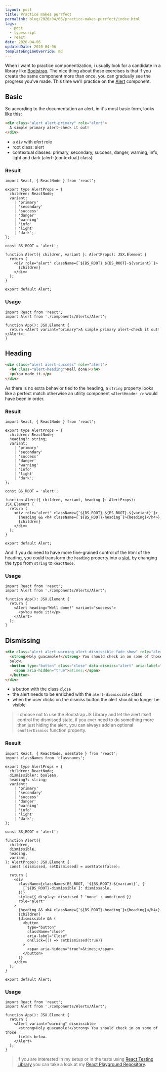 ```yaml
---
layout: post
title: Practice makes purrfect
permalink: blog/2020/04/06/practice-makes-purrfect/index.html
tags:
  - post
  - typescript
  - react
date: 2020-04-06
updatedDate: 2020-04-06
templateEngineOverride: md
---
```


When i want to practice componentization, i usually look for a candidate in a library like [Bootstrap](https://getbootstrap.com/). The nice thing about these exercises is that if you create the same component more than once, you can gradually see the progress you've made. This time we'll practice on the [Alert](https://getbootstrap.com/docs/4.4/components/alerts/) component.

## Basic

So according to the documentation an alert, in it's most basic form, looks like this:

```html
<div class="alert alert-primary" role="alert">
  A simple primary alert—check it out!
</div>
```

- a `div` with _alert_ role
- root class: alert
- contextual classes: primary, secondary, success, danger, warning, info, light and dark (alert-{contextual} class)

### Result

```tsx
import React, { ReactNode } from 'react';

export type AlertProps = {
  children: ReactNode;
  variant:
    | 'primary'
    | 'secondary'
    | 'success'
    | 'danger'
    | 'warning'
    | 'info'
    | 'light'
    | 'dark';
};

const BS_ROOT = 'alert';

function Alert({ children, variant }: AlertProps): JSX.Element {
  return (
    <div role="alert" className={`${BS_ROOT} ${BS_ROOT}-${variant}`}>
      {children}
    </div>
  );
}

export default Alert;
```

### Usage

```tsx
import React from 'react';
import Alert from './components/Alerts/Alert';

function App(): JSX.Element {
  return <Alert variant="primary">A simple primary alert—check it out!</Alert>;
}
```

## Heading

```html
<div class="alert alert-success" role="alert">
  <h4 class="alert-heading">Well done!</h4>
  <p>You made it.</p>
</div>
```

As there is no extra behavior tied to the heading, a `string` property looks like a perfect match otherwise an utility component `<AlertHeader />` would have been in order.

### Result

```tsx
import React, { ReactNode } from 'react';

export type AlertProps = {
  children: ReactNode;
  heading?: string;
  variant:
    | 'primary'
    | 'secondary'
    | 'success'
    | 'danger'
    | 'warning'
    | 'info'
    | 'light'
    | 'dark';
};

const BS_ROOT = 'alert';

function Alert({ children, variant, heading }: AlertProps): JSX.Element {
  return (
    <div role="alert" className={`${BS_ROOT} ${BS_ROOT}-${variant}`}>
      {heading && <h4 className={`${BS_ROOT}-heading`}>{heading}</h4>}
      {children}
    </div>
  );
}

export default Alert;
```

And if you do need to have more fine-grained control of the html of the heading, you could transform the `heading` property into a [slot](https://daveceddia.com/pluggable-slots-in-react-components/), by changing the type from `string` to `ReactNode`.

### Usage

```tsx
import React from 'react';
import Alert from './components/Alerts/Alert';

function App(): JSX.Element {
  return (
    <Alert heading="Well done!" variant="success">
      <p>You made it!</p>
    </Alert>
  );
}
```

## Dismissing

```html
<div class="alert alert-warning alert-dismissible fade show" role="alert">
  <strong>Holy guacamole!</strong> You should check in on some of those fields
  below.
  <button type="button" class="close" data-dismiss="alert" aria-label="Close">
    <span aria-hidden="true">&times;</span>
  </button>
</div>
```

- a button with the class `close`
- the alert needs to be enriched with the `alert-dismissible` class
- when the user clicks on the dismiss button the alert should no longer be visible

> I choose not to use the Bootstrap JS Library and let the alert itself control the dismissed state, if you ever need to do something more than just hiding the alert, you can always add an optional `onAfterDismiss` function property.

### Result

```tsx
import React, { ReactNode, useState } from 'react';
import classNames from 'classnames';

export type AlertProps = {
  children: ReactNode;
  dismissible?: boolean;
  heading?: string;
  variant:
    | 'primary'
    | 'secondary'
    | 'success'
    | 'danger'
    | 'warning'
    | 'info'
    | 'light'
    | 'dark';
};

const BS_ROOT = 'alert';

function Alert({
  children,
  dismissible,
  heading,
  variant,
}: AlertProps): JSX.Element {
  const [dismissed, setDismissed] = useState(false);

  return (
    <div
      className={classNames(BS_ROOT, `${BS_ROOT}-${variant}`, {
        [`${BS_ROOT}-dismissible`]: dismissable,
      })}
      style={{ display: dismissed ? 'none' : undefined }}
      role="alert"
    >
      {heading && <h4 className={`${BS_ROOT}-heading`}>{heading}</h4>}
      {children}
      {dismissible && (
        <button
          type="button"
          className="close"
          aria-label="Close"
          onClick={() => setDismissed(true)}
        >
          <span aria-hidden="true">&times;</span>
        </button>
      )}
    </div>
  );
}

export default Alert;
```

### Usage

```tsx
import React from 'react';
import Alert from './components/Alerts/Alert';

function App(): JSX.Element {
  return (
    <Alert variant="warning" dismissible>
      <strong>Holy guacamole!</strong> You should check in on some of those
      fields below.
    </Alert>
  );
}
```

> If you are interested in my setup or in the tests using [React Testing Library](https://testing-library.com/docs/react-testing-library/intro) you can take a look at my [React Playground Repository](https://github.com/tommarien/react-playground/blob/master/src/components/Alert.tsx).
